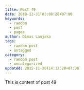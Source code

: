```yaml
---
title: Post 49
date: 2018-12-31T03:08:28+07:00
keywords:
  - random
  - post
  - pages
author: Dimas Lanjaka
tags:
  - random post
  - untagged
category:
  - random post
  - uncategorized
updated: 2015-11-20T14:12:28+07:00
---
```

This is content of post 49